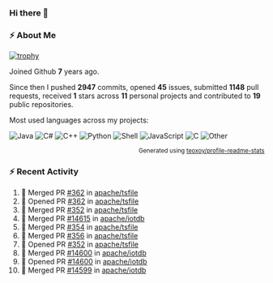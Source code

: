### Hi there 👋

### :zap: About Me

[![trophy](https://github-profile-trophy.vercel.app/?username=HTHou&theme=onedark)](https://github.com/ryo-ma/github-profile-trophy)
   
Joined Github **7** years ago.

Since then I pushed **2947** commits, opened **45** issues, submitted **1148** pull requests, received **1** stars across **11** personal projects and contributed to **19** public repositories.

Most used languages across my projects:

![Java](https://img.shields.io/static/v1?style=flat-square&label=%E2%A0%80&color=555&labelColor=%23b07219&message=Java%EF%B8%B189.3%25)
![C#](https://img.shields.io/static/v1?style=flat-square&label=%E2%A0%80&color=555&labelColor=%23178600&message=C%23%EF%B8%B13.9%25)
![C++](https://img.shields.io/static/v1?style=flat-square&label=%E2%A0%80&color=555&labelColor=%23f34b7d&message=C%2B%2B%EF%B8%B12.7%25)
![Python](https://img.shields.io/static/v1?style=flat-square&label=%E2%A0%80&color=555&labelColor=%233572A5&message=Python%EF%B8%B10.7%25)
![Shell](https://img.shields.io/static/v1?style=flat-square&label=%E2%A0%80&color=555&labelColor=%2389e051&message=Shell%EF%B8%B10.7%25)
![JavaScript](https://img.shields.io/static/v1?style=flat-square&label=%E2%A0%80&color=555&labelColor=%23f1e05a&message=JavaScript%EF%B8%B10.5%25)
![C](https://img.shields.io/static/v1?style=flat-square&label=%E2%A0%80&color=555&labelColor=%23555555&message=C%EF%B8%B10.4%25)
![Other](https://img.shields.io/static/v1?style=flat-square&label=%E2%A0%80&color=555&labelColor=%23ededed&message=Other%EF%B8%B11.4%25)

<p align="right"><sub>Generated using <a href="https://github.com/marketplace/actions/profile-readme-stats">teoxoy/profile-readme-stats</a></sub></p>


<!--![](https://github.com/HTHou/HTHou/blob/output/github-contribution-grid-snake.svg)-->

<!--![Haonan Hou's github stats](https://github-readme-stats.vercel.app/api?username=HTHou&count_private=true&show_icons=true&theme=onedark)-->

<!--![Haonan Hou's wakatime stats](https://github-readme-stats.vercel.app/api/wakatime?username=HTHou&layout=compact&theme=onedark)-->

<!--![Top Langs](https://github-readme-stats.vercel.app/api/top-langs/?username=HTHou&theme=onedark&layout=compact)-->

### :zap: Recent Activity
<!--START_SECTION:activity-->
1. 🎉 Merged PR [#362](https://github.com/apache/tsfile/pull/362) in [apache/tsfile](https://github.com/apache/tsfile)
2. 💪 Opened PR [#362](https://github.com/apache/tsfile/pull/362) in [apache/tsfile](https://github.com/apache/tsfile)
3. 🎉 Merged PR [#352](https://github.com/apache/tsfile/pull/352) in [apache/tsfile](https://github.com/apache/tsfile)
4. 🎉 Merged PR [#14615](https://github.com/apache/iotdb/pull/14615) in [apache/iotdb](https://github.com/apache/iotdb)
5. 🎉 Merged PR [#354](https://github.com/apache/tsfile/pull/354) in [apache/tsfile](https://github.com/apache/tsfile)
6. 🎉 Merged PR [#356](https://github.com/apache/tsfile/pull/356) in [apache/tsfile](https://github.com/apache/tsfile)
7. 💪 Opened PR [#352](https://github.com/apache/tsfile/pull/352) in [apache/tsfile](https://github.com/apache/tsfile)
8. 🎉 Merged PR [#14600](https://github.com/apache/iotdb/pull/14600) in [apache/iotdb](https://github.com/apache/iotdb)
9. 💪 Opened PR [#14600](https://github.com/apache/iotdb/pull/14600) in [apache/iotdb](https://github.com/apache/iotdb)
10. 🎉 Merged PR [#14599](https://github.com/apache/iotdb/pull/14599) in [apache/iotdb](https://github.com/apache/iotdb)
<!--END_SECTION:activity-->

<!--
**HTHou/HTHou** is a ✨ _special_ ✨ repository because its `README.md` (this file) appears on your GitHub profile.

Here are some ideas to get you started:

- 🔭 I’m currently working on ...
- 🌱 I’m currently learning ...
- 👯 I’m looking to collaborate on ...
- 🤔 I’m looking for help with ...
- 💬 Ask me about ...
- 📫 How to reach me: ...
- 😄 Pronouns: ...
- ⚡ Fun fact: ...
-->
